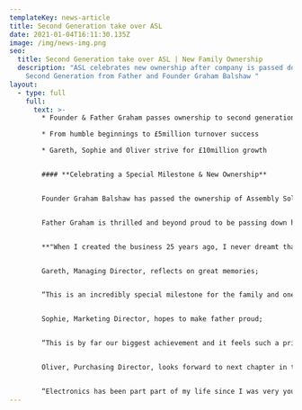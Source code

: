 ```yaml
---
templateKey: news-article
title: Second Generation take over ASL
date: 2021-01-04T16:11:30.135Z
image: /img/news-img.png
seo:
  title: Second Generation take over ASL | New Family Ownership
  description: "ASL celebrates new ownership after company is passed down to
    Second Generation from Father and Founder Graham Balshaw "
layout:
  - type: full
    full:
      text: >-
        * Founder & Father Graham passes ownership to second generation

        * From humble beginnings to £5million turnover success

        * Gareth, Sophie and Oliver strive for £10million growth


        #### **Celebrating a Special Milestone & New Ownership**


        Founder Graham Balshaw has passed the ownership of Assembly Solutions that he created 25 years ago, down to his three children; Gareth, Sophie and Oliver.


        Father Graham is thrilled and beyond proud to be passing down his cable assembly and wiring harnesses business that he started from his back bedroom in 1995, aged 35.


        **"When I created the business 25 years ago, I never dreamt that Gareth, Sophie and Oliver would all join me one day, let alone enjoy it so much that they would eventually take over. It has been a blessing to see all three of them thrive in their positions and grow into hard working and respectful professionals. With all their knowledge, ambition and passion, I can already see they're going to take ASL further than I could have ever imagined.  and I will be the proudest father watching them".**


        Gareth, Managing Director, reflects on great memories; 


        “This is an incredibly special milestone for the family and one that myself, Sophie and Oliver are extremely grateful for. I've worked alongside my dad for 17 years and made so many great memories with him. My fondest memory is when he took me to Hong Kong for a week visiting exhibitions and suppliers. It was a great trip and really opened my eyes to the opportunities in international business, which since we have developed partnerships in China and Eastern Europe. I'm excited for this new chapter where we plan to double turnover to £10million"


        Sophie, Marketing Director, hopes to make father proud;


        “This is by far our biggest achievement and it feels such a privilege to take on the role of ownership. It is quite an emotional milestone when you look back and see how far we have all come. We started off as kids helping dad out in the school holidays learning all about cables and wires, and here we are 20 years later taking over a £5million business! My dad has taught me so much over the years from mastering marketing techniques to understanding the overall operations of running a business. We plan to make him the proudest father alive”


        Oliver, Purchasing Director, looks forward to next chapter in the business;


        “Electronics has been part part of my life since I was very young, from Dad teaching me how to wire my first plug, to wiring my first house! It’s really exciting to now be taking over the business that my Dad started from scratch. I can’t wait to see what the future holds and am looking forward to working with my family to make my old man proud"
---
```

